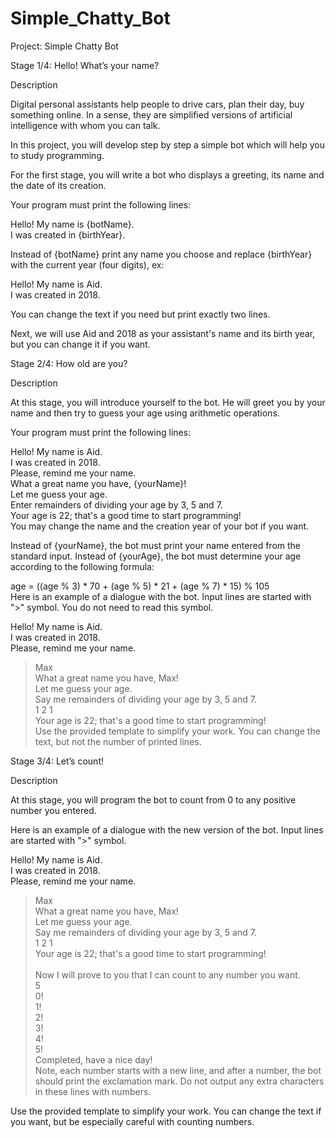 # Simple_Chatty_Bot
Project: Simple Chatty Bot

Stage 1/4: Hello! What’s your name?

Description

Digital personal assistants help people to drive cars, plan their day, buy something online. In a sense, they are simplified versions of artificial intelligence with whom you can talk.

In this project, you will develop step by step a simple bot which will help you to study programming.

For the first stage, you will write a bot who displays a greeting, its name and the date of its creation.

Your program must print the following lines:

Hello! My name is {botName}.</br>
I was created in {birthYear}.</br>

Instead of {botName} print any name you choose and replace {birthYear} with the current year (four digits), ex:

Hello! My name is Aid.</br>
I was created in 2018.</br>

You can change the text if you need but print exactly two lines.

Next, we will use Aid and 2018 as your assistant's name and its birth year, but you can change it if you want.

Stage 2/4: How old are you?

Description

At this stage, you will introduce yourself to the bot. He will greet you by your name and then try to guess your age using arithmetic operations.

Your program must print the following lines:

Hello! My name is Aid.</br>
I was created in 2018.</br>
Please, remind me your name.</br>
What a great name you have, {yourName}!</br>
Let me guess your age.</br>
Enter remainders of dividing your age by 3, 5 and 7.</br>
Your age is 22; that's a good time to start programming!</br>
You may change the name and the creation year of your bot if you want.</br>

Instead of {yourName}, the bot must print your name entered from the standard input. Instead of {yourAge}, the bot must determine your age according to the following formula:

age = ((age % 3) * 70 + (age % 5) * 21 + (age % 7) * 15) % 105</br>
Here is an example of a dialogue with the bot. Input lines are started with ">" symbol. You do not need to read this symbol.</br>

Hello! My name is Aid.</br>
I was created in 2018.</br>
Please, remind me your name.</br>
> Max</br>
What a great name you have, Max!</br>
Let me guess your age.</br>
Say me remainders of dividing your age by 3, 5 and 7.</br>
> 1 2 1</br>
Your age is 22; that's a good time to start programming!</br>
Use the provided template to simplify your work. You can change the text, but not the number of printed lines.</br>

Stage 3/4: Let’s count!

Description

At this stage, you will program the bot to count from 0 to any positive number you entered.

Here is an example of a dialogue with the new version of the bot. Input lines are started with ">" symbol.

Hello! My name is Aid.</br>
I was created in 2018.</br>
Please, remind me your name.</br>
> Max​​​​​​​</br>
What a great name you have, Max!</br>
Let me guess your age.</br>
Say me remainders of dividing your age by 3, 5 and 7.</br>
> 1 2 1</br>
Your age is 22; that's a good time to start programming!</br></br>
Now I will prove to you that I can count to any number you want.</br>
> 5</br>
0!</br>
1!</br>
2!</br>
3!</br>
4!</br>
5!</br>
Completed, have a nice day!</br>
Note, each number starts with a new line, and after a number, the bot should print the exclamation mark. Do not output any extra characters in these lines with numbers.

Use the provided template to simplify your work. You can change the text if you want, but be especially careful with counting numbers.

